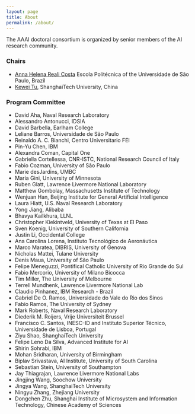 ```yaml
---
layout: page
title: About
permalink: /about/
---
```


The AAAI doctoral consortium is organized by senior members of the AI research community.

### Chairs
- [Anna Helena Reali Costa](https://pcs.usp.br/anna/) Escola Politécnica of the Universidade de São Paulo, Brazil
- [Kewei Tu](http://faculty.sist.shanghaitech.edu.cn/faculty/tukw/), ShanghaiTech University, China



### Program Committee
- David Aha, Naval Research Laboratory
- Alessandro Antonucci, IDSIA
- David Barbella, Earlham College
- Leliane Barros, Universidade de São Paulo
- Reinaldo A. C. Bianchi, Centro Universitario FEI
- Pin-Yu Chen, IBM
- Alexandra Coman, Capital One
- Gabriella Cortellessa, CNR-ISTC, National Research Council of Italy
- Fabio Cozman, University of São Paulo
- Marie desJardins, UMBC
- Maria Gini, University of Minnesota
- Ruben Glatt, Lawrence Livermore National Laboratory
- Matthew Gombolay, Massachusetts Institute of Technology
- Wenjuan Han, Beijing Institute for General Artificial Intelligence
- Laura Hiatt, U.S. Naval Research Laboratory
- Yong Jiang, Alibaba
- Bhavya Kailkhura, LLNL
- Christopher Kiekintveld, University of Texas at El Paso
- Sven Koenig, University of Southern California
- Justin Li, Occidental College
- Ana Carolina Lorena, Instituto Tecnológico de Aeronáutica
- Marco Maratea, DIBRIS, University of Genova
- Nicholas Mattei, Tulane University
- Denis Maua, University of São Paulo
- Felipe Meneguzzi, Pontifical Catholic University of Rio Grande do Sul
- Fabio Mercorio, University of Milano Bicocca
- Tim Miller, The University of Melbourne
- Terrell Mundhenk, Lawrence Livermore National Lab
- Claudio Pinhanez, IBM Research - Brazil
- Gabriel De O. Ramos, Universidade do Vale do Rio dos Sinos
- Fabio Ramos, The University of Sydney
- Mark Roberts, Naval Research Laboratory
- Diederik M. Roijers, Vrije Universiteit Brussel
- Francisco C. Santos, INESC-ID and Instituto Superior Técnico, Universidade de Lisboa, Portugal
- Ziyu Shao, ShanghaiTech University
- Felipe Leno Da Silva, Advanced Institute for AI
- Shirin Sohrabi, IBM
- Mohan Sridharan, University of Birmingham
- Biplav Srivastava, AI Institute, University of South Carolina
- Sebastian Stein, University of Southampton
- Jay Thiagrajan, Lawrence Livermore National Labs
- Jingjing Wang, Soochow University
- Jingya Wang, ShanghaiTech University
- Ningyu Zhang, Zhejiang University
- Dongchen Zhu, Shanghai Institute of Microsystem and Information Technology, Chinese Academy of Sciences
